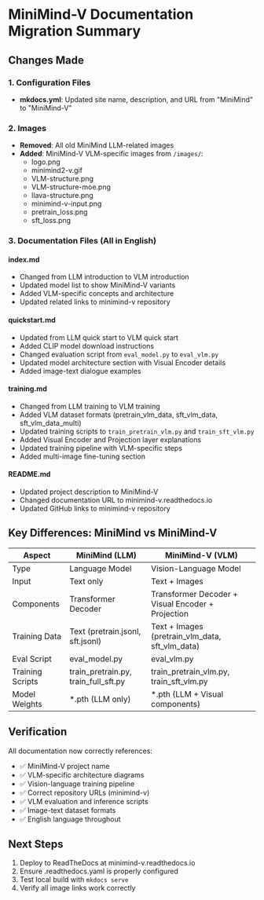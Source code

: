 # MiniMind-V Documentation Migration Summary

## Changes Made

### 1. Configuration Files
- **mkdocs.yml**: Updated site name, description, and URL from "MiniMind" to "MiniMind-V"

### 2. Images
- **Removed**: All old MiniMind LLM-related images
- **Added**: MiniMind-V VLM-specific images from `/images/`:
  - logo.png
  - minimind2-v.gif
  - VLM-structure.png
  - VLM-structure-moe.png
  - llava-structure.png
  - minimind-v-input.png
  - pretrain_loss.png
  - sft_loss.png

### 3. Documentation Files (All in English)

#### index.md
- Changed from LLM introduction to VLM introduction
- Updated model list to show MiniMind-V variants
- Added VLM-specific concepts and architecture
- Updated related links to minimind-v repository

#### quickstart.md
- Updated from LLM quick start to VLM quick start
- Added CLIP model download instructions
- Changed evaluation script from `eval_model.py` to `eval_vlm.py`
- Updated model architecture section with Visual Encoder details
- Added image-text dialogue examples

#### training.md
- Changed from LLM training to VLM training
- Added VLM dataset formats (pretrain_vlm_data, sft_vlm_data, sft_vlm_data_multi)
- Updated training scripts to `train_pretrain_vlm.py` and `train_sft_vlm.py`
- Added Visual Encoder and Projection layer explanations
- Updated training pipeline with VLM-specific steps
- Added multi-image fine-tuning section

#### README.md
- Updated project description to MiniMind-V
- Changed documentation URL to minimind-v.readthedocs.io
- Updated GitHub links to minimind-v repository

## Key Differences: MiniMind vs MiniMind-V

| Aspect | MiniMind (LLM) | MiniMind-V (VLM) |
|--------|----------------|------------------|
| Type | Language Model | Vision-Language Model |
| Input | Text only | Text + Images |
| Components | Transformer Decoder | Transformer Decoder + Visual Encoder + Projection |
| Training Data | Text (pretrain.jsonl, sft.jsonl) | Text + Images (pretrain_vlm_data, sft_vlm_data) |
| Eval Script | eval_model.py | eval_vlm.py |
| Training Scripts | train_pretrain.py, train_full_sft.py | train_pretrain_vlm.py, train_sft_vlm.py |
| Model Weights | *.pth (LLM only) | *.pth (LLM + Visual components) |

## Verification

All documentation now correctly references:
- ✅ MiniMind-V project name
- ✅ VLM-specific architecture diagrams
- ✅ Vision-language training pipeline
- ✅ Correct repository URLs (minimind-v)
- ✅ VLM evaluation and inference scripts
- ✅ Image-text dataset formats
- ✅ English language throughout

## Next Steps

1. Deploy to ReadTheDocs at minimind-v.readthedocs.io
2. Ensure .readthedocs.yaml is properly configured
3. Test local build with `mkdocs serve`
4. Verify all image links work correctly
